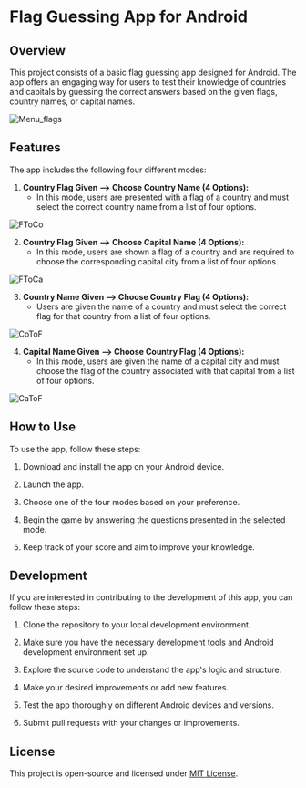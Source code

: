 # Flag Guessing App for Android

## Overview

This project consists of a basic flag guessing app designed for Android. The app offers an engaging way for users to test their knowledge of countries and capitals by guessing the correct answers based on the given flags, country names, or capital names.

![Menu_flags](https://user-images.githubusercontent.com/101838134/229616927-c48b10d6-3dcc-4356-bcff-c4384b6a1bef.jpg)

## Features

The app includes the following four different modes:

1. **Country Flag Given --> Choose Country Name (4 Options):**
    - In this mode, users are presented with a flag of a country and must select the correct country name from a list of four options.

![FToCo](https://user-images.githubusercontent.com/101838134/230610917-5261387b-c4bd-455d-b4b7-6fa3d088dd20.jpg)

2. **Country Flag Given --> Choose Capital Name (4 Options):**
    - In this mode, users are shown a flag of a country and are required to choose the corresponding capital city from a list of four options.

![FToCa](https://user-images.githubusercontent.com/101838134/230610925-5ce52f4b-8e95-447b-b79a-e36b3819a08d.jpg)

3. **Country Name Given --> Choose Country Flag (4 Options):**
    - Users are given the name of a country and must select the correct flag for that country from a list of four options.

![CoToF](https://user-images.githubusercontent.com/101838134/230610938-3dbf0de0-1bf0-40b6-a085-f101300def35.jpg)

4. **Capital Name Given --> Choose Country Flag (4 Options):**
    - In this mode, users are given the name of a capital city and must choose the flag of the country associated with that capital from a list of four options.

![CaToF](https://user-images.githubusercontent.com/101838134/230610947-07cdf7a1-d75c-442c-8d70-f786d4bba716.jpg)

## How to Use

To use the app, follow these steps:

1. Download and install the app on your Android device.

2. Launch the app.

3. Choose one of the four modes based on your preference.

4. Begin the game by answering the questions presented in the selected mode.

5. Keep track of your score and aim to improve your knowledge.

## Development

If you are interested in contributing to the development of this app, you can follow these steps:

1. Clone the repository to your local development environment.

2. Make sure you have the necessary development tools and Android development environment set up.

3. Explore the source code to understand the app's logic and structure.

4. Make your desired improvements or add new features.

5. Test the app thoroughly on different Android devices and versions.

6. Submit pull requests with your changes or improvements.

## License

This project is open-source and licensed under [MIT License](LICENSE).